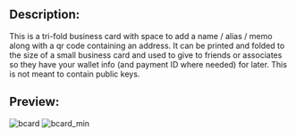 ## Description: 

This is a tri-fold business card with space to add a name / alias / memo along with a qr code containing an address. It can be printed and folded to the size of a small business card and used to give to friends or associates so they have your wallet info (and payment ID where needed) for later. 
This is not meant to contain public keys.

## Preview:

![bcard](https://github.com/Satori-Nakamoto/Masari-Marketing/blob/master/Paper%20Wallets/Business%20Card/paper_business_card_example.png)
![bcard_min](https://github.com/Satori-Nakamoto/Masari-Marketing/blob/master/Paper%20Wallets/Business%20Card/minimalistic_bcard_example.png)
&nbsp;

